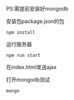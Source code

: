 PS:需提前安装好mongodb



安装包package.json的包

```
npm install
```

运行服务器

```
npm run start
```

在index.html发送ajax

打开mongodb测试

```
mongo
```





